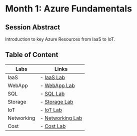 # Month 1: Azure Fundamentals

## Session Abstract

Introduction to key Azure Resources from IaaS to IoT.


## Table of Content

| Labs          | Links                            |
|-------------------|----------------------------------|
| IaaS     | - [IaaS Lab](labs/lab_IaaS/) |
| WebApp       | - [WebApp Lab](lab_WebApps/) |
| SQL       | - [SQL Lab](lab_SQL/) |
| Storage       | - [Storage Lab](lab_storage/) |
| IoT       | - [IoT Lab](lab_IoT/) |
| Networking       | - [Networking Lab](lab_Networking/) |
| Cost       | - [Cost Lab](lab_Cost/) |
